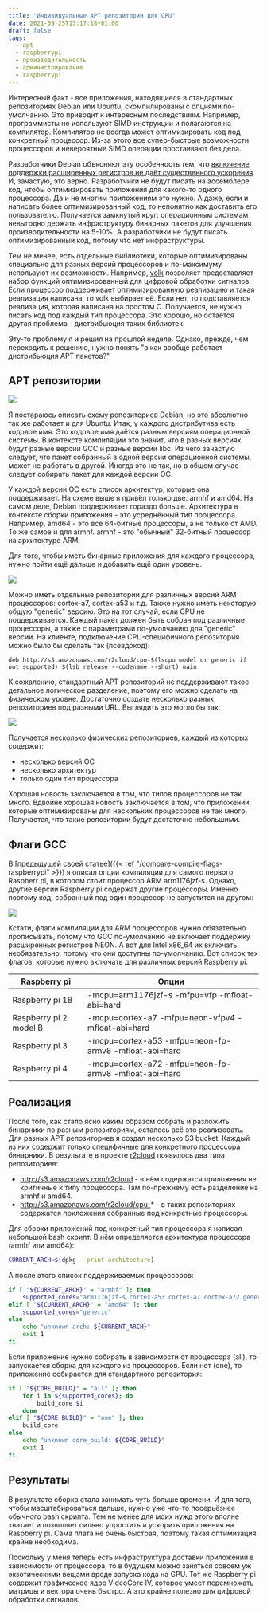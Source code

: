 ```yaml
---
title: "Индивидуальные APT репозитории для CPU"
date: 2021-09-25T13:17:18+01:00
draft: false
tags:
  - apt
  - raspberrypi
  - производительность
  - администрирование
  - raspberrypi
---
```

Интересный факт - все приложения, находящиеся в стандартных репозиториях Debian или Ubuntu, скомпилированы с опциями по-умолчанию. Это приводит к интересным последствиям. Например, программисты не используют SIMD инструкции и полагаются на компилятор. Компилятор не всегда может оптимизировать код под конкретный процессор. Из-за этого все супер-быстрые возможности процессоров и невероятные SIMD операции простаивают без дела.

Разработчики Debian объясняют эту особенность тем, что [включение поддержки расширенных регистров не даёт существенного ускорения](https://wiki.debian.org/ArmHardFloatPort/VfpComparison#NEON). И, зачастую, это верно. Разработчики не будут писать на ассемблере код, чтобы оптимизировать приложения для какого-то одного процессора. Да и не многим приложениям это нужно. А даже, если и написать более оптимизированный код, то непонятно как доставить его пользователю. Получается замкнутый круг: операционным системам невыгодно держать инфраструктуру бинарных пакетов для улучшения производительности на 5-10%. А разработчики не будут писать оптимизированный код, потому что нет инфраструктуры.

Тем не менее, есть отдельные библиотеки, которые оптимизированы специально для разных версий процессоров и по-максимуму используют их возможности. Например, [volk](https://www.libvolk.org) позволяет предоставляет набор функций оптимизированный для цифровой обработки сигналов. Если процессор поддерживает оптимизированную реализацию и такая реализация написана, то volk выбирает её. Если нет, то подставляется реализация, которая написана на простом C. Получается, не нужно писать код под каждый тип процессора. Это хорошо, но остаётся другая проблема - дистрибьюция таких библиотек.

Эту-то проблему я и решил на прошлой неделе. Однако, прежде, чем переходить к решению, нужно понять "а как вообще работает дистрибьюция APT пакетов?"

## APT репозитории

![](/img/apt-for-cpu/1.png)

Я постараюсь описать схему репозиториев Debian, но это абсолютно так же работает и для Ubuntu. Итак, у каждого дистрибутива есть кодовое имя. Это кодовое имя даётся разным версиям операционной системы. В контексте компиляции это значит, что в разных версиях будут разные версии GCC и разные версии libc. Из чего зачастую следует, что пакет собранный в одной версии операционной системы, может не работать в другой. Иногда это не так, но в общем случае следует собирать пакет для каждой версии ОС.

У каждой версии ОС есть список архитектур, которые она поддерживает. На схеме выше я привёл только две: armhf и amd64. На самом деле, Debian поддерживает гораздо больше. Архитектура в контексте сборки приложения - это усреднённый тип процессора. Например, amd64 - это все 64-битные процессоры, а не только от AMD. То же самое и для armhf. armhf - это "обычный" 32-битный процессор на архитектуре ARM.

Для того, чтобы иметь бинарные приложения для каждого процессора, нужно пойти ещё дальше и добавить ещё один уровень.

![](/img/apt-for-cpu/2.png)

Можно иметь отдельные репозитории для различных версий ARM процессоров: cortex-a7, cortex-a53 и т.д. Также нужно иметь некоторую общую "generic" версию. Это на тот случай, если CPU не поддерживается. Каждый пакет должен быть собран под различные процессоры, а также с параметрами по-умолчанию для "generic" версии. На клиенте, подключение CPU-специфичного репозитория можно было бы сделать так (псевдокод):

```
deb http://s3.amazonaws.com/r2cloud/cpu-$(lscpu model or generic if not supported) $(lsb_release --codename --short) main
```

К сожалению, стандартный APT репозиторий не поддерживают такое детальное логическое разделение, поэтому его можно сделать на физическом уровне. Достаточно создать несколько разных репозиториев под разными URL. Выглядить это могло бы так:

![](/img/apt-for-cpu/3.png)

Получается несколько физических репозиториев, каждый из которых содержит:

 * несколько версий ОС
 * несколько архитектур
 * только один тип процессора
 
Хорошая новость заключается в том, что типов процессоров не так много. Вдвойне хорошая новость заключается в том, что приложений, которые оптимизированы для нескольких процессоров не так много. Получается, что такие репозитории будут достаточно небольшими.

## Флаги GCC

В [предыдущей своей статье]({{< ref "/compare-compile-flags-raspberrypi" >}}) я описал опции компиляции для самого первого Raspberr pi, в котором стоит процессор ARM arm1176jzf-s. Однако, другие версии Raspberry pi содержат другие процессоры. Именно поэтому код, собранный под один процессор не запустится на другом:

![](/img/apt-for-cpu/4.png)

Кстати, флаги компиляции для ARM процессоров нужно обязательно прописывать, потому что GCC по-умолчанию не включает поддержку расширенных регистров NEON. А вот для Intel x86_64 их включать необязательно, потому что они доступны по-умолчанию. Вот список тех флагов, которые нужно включать для различных версий Raspberry pi.

<table>
	<thead>
		<tr>
			<th>Raspberry pi</th>
			<th>Опции</th>
		</tr>
	</thead>
	<tbody>
		<tr>
			<td>Raspberry pi 1B</td>
			<td>-mcpu=arm1176jzf-s -mfpu=vfp -mfloat-abi=hard</td>
		</tr>
		<tr>
			<td>Raspberry pi 2 model B</td>
			<td>-mcpu=cortex-a7 -mfpu=neon-vfpv4 -mfloat-abi=hard</td>
		</tr>
		<tr>
			<td>Raspberry pi 3</td>
			<td>-mcpu=cortex-a53 -mfpu=neon-fp-armv8 -mfloat-abi=hard</td>
		</tr>
		<tr>
			<td>Raspberry pi 4</td>
			<td>-mcpu=cortex-a72 -mfpu=neon-fp-armv8 -mfloat-abi=hard</td>
		</tr>
	</tbody>
</table>

## Реализация

После того, как стало ясно каким образом собрать и разложить бинарники по разным репозиториям, осталось всё это реализовать. Для разных APT репозиториев я создал несколько S3 bucket. Каждый из них содержит только специфичные для конкретного процессора бинарники. В результате в проекте [r2cloud](https://r2server.ru/apt.html) появилось два типа репозиториев:

 * http://s3.amazonaws.com/r2cloud - в нём содержатся приложения не критичные к типу процессора. Там по-прежнему есть разделение на armhf и amd64.
 * http://s3.amazonaws.com/r2cloud/cpu-* - в таких репозиториях содержатся приложения собранные под конкретные процессоры. 
 
Для сборки приложений под конкретный тип процессора я написал небольшой bash скрипт. В нём определяется архитектура процессора (armhf или amd64):


```bash
CURRENT_ARCH=$(dpkg --print-architecture)
```

А после этого список поддерживаемых процессоров:

```bash
if [ "${CURRENT_ARCH}" = "armhf" ]; then
	supported_cores="arm1176jzf-s cortex-a53 cortex-a7 cortex-a72 generic"
elif [ "${CURRENT_ARCH}" = "amd64" ]; then
	supported_cores="generic"
else
	echo "unknown arch: ${CURRENT_ARCH}"
	exit 1
fi
```

Если приложение нужно собирать в зависимости от процессора (all), то запускается сборка для каждого из процессоров. Если нет (one), то приложение собирается для стандартного репозитория:

```bash
if [ "${CORE_BUILD}" = "all" ]; then
	for i in ${supported_cores}; do
		build_core $i
	done
elif [ "${CORE_BUILD}" = "one" ]; then
	build_core
else
	echo "unknown core_build: ${CORE_BUILD}"
	exit 1
fi
```

## Результаты

В результате сборка стала занимать чуть больше времени. И для того, чтобы масштабироваться дальше, нужно уже что-то посерьёзнее обычного bash скрипта. Тем не менее для моих нужд этого вполне хватает и позволяет сильно упростить и ускорить приложения на Raspberry pi. Сама плата не очень быстрая, поэтому такая оптимизация крайне необходима.

Поскольку у меня теперь есть инфраструктура доставки приложений в зависимости от процессора, то в будущем можно заняться совсем уж экзотическими вещами вроде запуска кода на GPU. Тот же Raspberry pi содержит графическое ядро VideoCore IV, которое умеет перемножать матрицы и вектора очень быстро. А это крайне полезно для цифровой обработки сигналов.